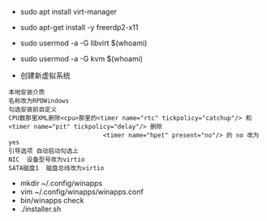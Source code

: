 * sudo apt install virt-manager
* sudo apt-get install -y freerdp2-x11
* sudo usermod -a -G libvirt $(whoami)
* sudo usermod -a -G kvm $(whoami)

* 创建新虚拟系统
```
本地安装介质
名称改为RPDWindows
勾选安装前自定义
CPU数那里XML删除<cpu>那里的<timer name="rtc" tickpolicy="catchup"/> 和 <timer name="pit" tickpolicy="delay"/> 删除
                          <timer name="hpet" present="no"/> 的 no 改为 yes
引导选项 自动启动勾选上
NIC  设备型号改为virtio
SATA磁盘1  磁盘总线改为virtio
```


* mkdir  ~/.config/winapps
* vim ~/.config/winapps/winapps.conf
* bin/winapps check
* ./installer.sh
